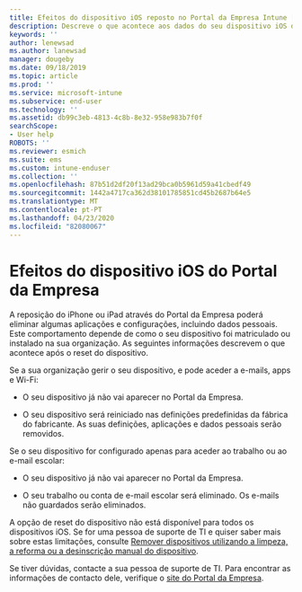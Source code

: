```yaml
---
title: Efeitos do dispositivo iOS reposto no Portal da Empresa Intune [ Microsoft Docs
description: Descreve o que acontece aos dados do seu dispositivo iOS depois de os redefinir no Portal da Empresa Intune.
keywords: ''
author: lenewsad
ms.author: lanewsad
manager: dougeby
ms.date: 09/18/2019
ms.topic: article
ms.prod: ''
ms.service: microsoft-intune
ms.subservice: end-user
ms.technology: ''
ms.assetid: db99c3eb-4813-4c8b-8e32-958e983b7f0f
searchScope:
- User help
ROBOTS: ''
ms.reviewer: esmich
ms.suite: ems
ms.custom: intune-enduser
ms.collection: ''
ms.openlocfilehash: 87b51d2df20f13ad29bca0b5961d59a41cbedf49
ms.sourcegitcommit: 1442a4717ca362d38101785851cd45b2687b64e5
ms.translationtype: MT
ms.contentlocale: pt-PT
ms.lasthandoff: 04/23/2020
ms.locfileid: "82080067"
---
```

# <a name="effects-of-company-portal-ios-device-reset"></a>Efeitos do dispositivo iOS do Portal da Empresa 

A reposição do iPhone ou iPad através do Portal da Empresa poderá eliminar algumas aplicações e configurações, incluindo dados pessoais. Este comportamento depende de como o seu dispositivo foi matriculado ou instalado na sua organização. As seguintes informações descrevem o que acontece após o reset do dispositivo.  

Se a sua organização gerir o seu dispositivo, e pode aceder a e-mails, apps e Wi-Fi:

- O seu dispositivo já não vai aparecer no Portal da Empresa.  

- O seu dispositivo será reiniciado nas definições predefinidas da fábrica do fabricante. As suas definições, aplicações e dados pessoais serão removidos.

Se o seu dispositivo for configurado apenas para aceder ao trabalho ou ao e-mail escolar:

- O seu dispositivo já não vai aparecer no Portal da Empresa.  

- O seu trabalho ou conta de e-mail escolar será eliminado. Os e-mails não guardados serão eliminados.   

A opção de reset do dispositivo não está disponível para todos os dispositivos iOS. Se for uma pessoa de suporte de TI e quiser saber mais sobre estas limitações, consulte [Remover dispositivos utilizando a limpeza, a reforma ou a desinscrição manual do dispositivo](https://docs.microsoft.com/intune/devices-wipe).  

Se tiver dúvidas, contacte a sua pessoa de suporte de TI. Para encontrar as informações de contacto dele, verifique o [site do Portal da Empresa](https://go.microsoft.com/fwlink/?linkid=2010980).
